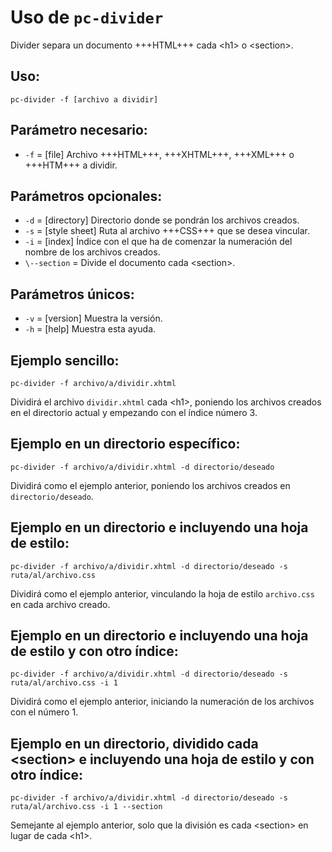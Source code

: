 # Uso de `pc-divider`

Divider separa un documento +++HTML+++ cada &lt;h1&gt; o &lt;section&gt;.

## Uso:

```
pc-divider -f [archivo a dividir]
```

## Parámetro necesario:

* `-f` = [file] Archivo +++HTML+++, +++XHTML+++, +++XML+++ o +++HTM+++ a dividir.

## Parámetros opcionales:

* `-d` = [directory] Directorio donde se pondrán los archivos creados.
* `-s` = [style sheet] Ruta al archivo +++CSS+++ que se desea vincular.
* `-i` = [index] Índice con el que ha de comenzar la numeración del nombre de los archivos creados.
* `\--section` = Divide el documento cada &lt;section&gt;.

## Parámetros únicos:

* `-v` = [version] Muestra la versión.
* `-h` = [help] Muestra esta ayuda.

## Ejemplo sencillo:

```
pc-divider -f archivo/a/dividir.xhtml
```

Dividirá el archivo `dividir.xhtml` cada &lt;h1&gt;, poniendo los archivos creados en el directorio actual y empezando con el índice número 3.

## Ejemplo en un directorio específico:

```
pc-divider -f archivo/a/dividir.xhtml -d directorio/deseado
```

Dividirá como el ejemplo anterior, poniendo los archivos creados en `directorio/deseado`.

## Ejemplo en un directorio e incluyendo una hoja de estilo:

```
pc-divider -f archivo/a/dividir.xhtml -d directorio/deseado -s ruta/al/archivo.css
```

Dividirá como el ejemplo anterior, vinculando la hoja de estilo `archivo.css` en cada archivo creado.

## Ejemplo en un directorio e incluyendo una hoja de estilo y con otro índice:

```
pc-divider -f archivo/a/dividir.xhtml -d directorio/deseado -s ruta/al/archivo.css -i 1
```

Dividirá como el ejemplo anterior, iniciando la numeración de los archivos con el número 1.

## Ejemplo en un directorio, dividido cada &lt;section&gt; e incluyendo una hoja de estilo y con otro índice:

```
pc-divider -f archivo/a/dividir.xhtml -d directorio/deseado -s ruta/al/archivo.css -i 1 --section
```

Semejante al ejemplo anterior, solo que la división es cada &lt;section&gt; en lugar de cada &lt;h1&gt;.
